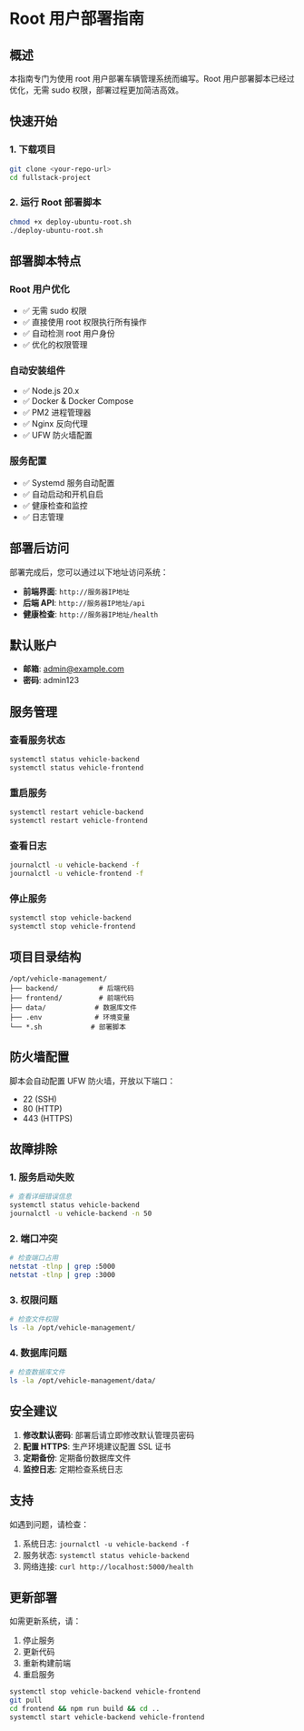 # Root 用户部署指南

## 概述

本指南专门为使用 root 用户部署车辆管理系统而编写。Root 用户部署脚本已经过优化，无需 sudo 权限，部署过程更加简洁高效。

## 快速开始

### 1. 下载项目

```bash
git clone <your-repo-url>
cd fullstack-project
```

### 2. 运行 Root 部署脚本

```bash
chmod +x deploy-ubuntu-root.sh
./deploy-ubuntu-root.sh
```

## 部署脚本特点

### Root 用户优化

- ✅ 无需 sudo 权限
- ✅ 直接使用 root 权限执行所有操作
- ✅ 自动检测 root 用户身份
- ✅ 优化的权限管理

### 自动安装组件

- ✅ Node.js 20.x
- ✅ Docker & Docker Compose
- ✅ PM2 进程管理器
- ✅ Nginx 反向代理
- ✅ UFW 防火墙配置

### 服务配置

- ✅ Systemd 服务自动配置
- ✅ 自动启动和开机自启
- ✅ 健康检查和监控
- ✅ 日志管理

## 部署后访问

部署完成后，您可以通过以下地址访问系统：

- **前端界面**: `http://服务器IP地址`
- **后端 API**: `http://服务器IP地址/api`
- **健康检查**: `http://服务器IP地址/health`

## 默认账户

- **邮箱**: admin@example.com
- **密码**: admin123

## 服务管理

### 查看服务状态

```bash
systemctl status vehicle-backend
systemctl status vehicle-frontend
```

### 重启服务

```bash
systemctl restart vehicle-backend
systemctl restart vehicle-frontend
```

### 查看日志

```bash
journalctl -u vehicle-backend -f
journalctl -u vehicle-frontend -f
```

### 停止服务

```bash
systemctl stop vehicle-backend
systemctl stop vehicle-frontend
```

## 项目目录结构

```
/opt/vehicle-management/
├── backend/          # 后端代码
├── frontend/         # 前端代码
├── data/            # 数据库文件
├── .env             # 环境变量
└── *.sh            # 部署脚本
```

## 防火墙配置

脚本会自动配置 UFW 防火墙，开放以下端口：

- 22 (SSH)
- 80 (HTTP)
- 443 (HTTPS)

## 故障排除

### 1. 服务启动失败

```bash
# 查看详细错误信息
systemctl status vehicle-backend
journalctl -u vehicle-backend -n 50
```

### 2. 端口冲突

```bash
# 检查端口占用
netstat -tlnp | grep :5000
netstat -tlnp | grep :3000
```

### 3. 权限问题

```bash
# 检查文件权限
ls -la /opt/vehicle-management/
```

### 4. 数据库问题

```bash
# 检查数据库文件
ls -la /opt/vehicle-management/data/
```

## 安全建议

1. **修改默认密码**: 部署后请立即修改默认管理员密码
2. **配置 HTTPS**: 生产环境建议配置 SSL 证书
3. **定期备份**: 定期备份数据库文件
4. **监控日志**: 定期检查系统日志

## 支持

如遇到问题，请检查：

1. 系统日志: `journalctl -u vehicle-backend -f`
2. 服务状态: `systemctl status vehicle-backend`
3. 网络连接: `curl http://localhost:5000/health`

## 更新部署

如需更新系统，请：

1. 停止服务
2. 更新代码
3. 重新构建前端
4. 重启服务

```bash
systemctl stop vehicle-backend vehicle-frontend
git pull
cd frontend && npm run build && cd ..
systemctl start vehicle-backend vehicle-frontend
```
